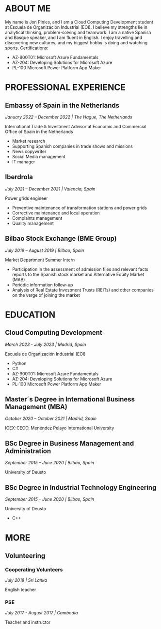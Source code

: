 # ABOUT ME 
My name is Jon Pinies, and I am a Cloud Computing Development student at Escuela de Organización Industrial (EOI). I believe my strengths lie in analytical thinking, problem-solving and teamwork. I am a native Spanish and Basque speaker, and I am fluent in English. I enjoy travelling and discovering new cultures, and my biggest hobby is doing and watching sports.
Certifications:
* AZ-900T01: Microsoft Azure Fundamentals
* AZ-204: Developing Solutions for Microsoft Azure
* PL-100 Microsoft Power Platform App Maker
# PROFESSIONAL EXPERIENCE
## Embassy of Spain in the Netherlands
*January 2022 – December 2022 | The Hague, The Netherlands* 

International Trade & Investment Advisor at Economic and Commercial Office of Spain in the Netherlands
* Market research
* Supporting Spanish companies in trade shows and missions
* News copywriter
* Social Media management
* IT manager
## Iberdrola
*July 2021 – December 2021 | Valencia, Spain* 

Power grids engineer
* Preventive maintenance of transformation stations and power grids
* Corrective maintenance and local operation
* Complaints management
* Quality management
## Bilbao Stock Exchange (BME Group)
*July 2019 – August 2019 | Bilbao, Spain* 

Market Department Summer Intern
* Participation in the assessment of admission files and relevant facts reports to the Spanish stock market and Alternative Equity Market (MAB)
* Periodic information follow-up
* Analysis of Real Estate Investment Trusts (REITs) and other companies on the verge of joining the market
# EDUCATION
## Cloud Computing Development
*March 2023 - July 2023 | Madrid, Spain*  

Escuela de Organización Industrial (EOI)
* Python
* C#
* AZ-900T01: Microsoft Azure Fundamentals
* AZ-204: Developing Solutions for Microsoft Azure
* PL-100 Microsoft Power Platform App Maker
## Master´s Degree in International Business Management (MBA)
*October 2020 – October 2021 | Madrid, Spain* 

ICEX-CECO, Menéndez Pelayo International University
## BSc Degree in Business Management and Administration
*September 2015 – June 2020 | Bilbao, Spain*

University of Deusto
## BSc Degree in Industrial Technology Engineering
*September 2015 – June 2020 | Bilbao, Spain*

University of Deusto
* C++
# MORE
## Volunteering
### Cooperating Volunteers
*July 2018 | Sri Lanka*

English teacher
### PSE
*July 2017 - August 2017 | Cambodia*

Teacher and instructor
